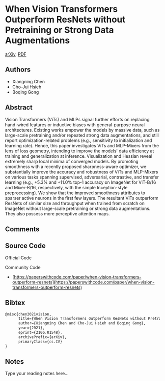 
# When Vision Transformers Outperform ResNets without Pretraining or Strong Data Augmentations

[arXiv](https://arxiv.org/abs/2106.01548), [PDF](https://arxiv.org/pdf/2106.01548.pdf)

## Authors

- Xiangning Chen
- Cho-Jui Hsieh
- Boqing Gong

## Abstract

Vision Transformers (ViTs) and MLPs signal further efforts on replacing hand-wired features or inductive biases with general-purpose neural architectures. Existing works empower the models by massive data, such as large-scale pretraining and/or repeated strong data augmentations, and still report optimization-related problems (e.g., sensitivity to initialization and learning rate). Hence, this paper investigates ViTs and MLP-Mixers from the lens of loss geometry, intending to improve the models' data efficiency at training and generalization at inference. Visualization and Hessian reveal extremely sharp local minima of converged models. By promoting smoothness with a recently proposed sharpness-aware optimizer, we substantially improve the accuracy and robustness of ViTs and MLP-Mixers on various tasks spanning supervised, adversarial, contrastive, and transfer learning (e.g., +5.3\% and +11.0\% top-1 accuracy on ImageNet for ViT-B/16 and Mixer-B/16, respectively, with the simple Inception-style preprocessing). We show that the improved smoothness attributes to sparser active neurons in the first few layers. The resultant ViTs outperform ResNets of similar size and throughput when trained from scratch on ImageNet without large-scale pretraining or strong data augmentations. They also possess more perceptive attention maps.

## Comments



## Source Code

Official Code



Community Code

- [https://paperswithcode.com/paper/when-vision-transformers-outperform-resnets](https://paperswithcode.com/paper/when-vision-transformers-outperform-resnets)

## Bibtex

```tex
@misc{chen2021vision,
      title={When Vision Transformers Outperform ResNets without Pretraining or Strong Data Augmentations}, 
      author={Xiangning Chen and Cho-Jui Hsieh and Boqing Gong},
      year={2021},
      eprint={2106.01548},
      archivePrefix={arXiv},
      primaryClass={cs.CV}
}
```

## Notes

Type your reading notes here...

